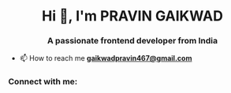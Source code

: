 <h1 align="center">Hi 👋, I'm PRAVIN GAIKWAD</h1>
<h3 align="center">A passionate frontend developer from India</h3>

- 📫 How to reach me **gaikwadpravin467@gmail.com**

<h3 align="left">Connect with me:</h3>
<p align="left">
</p>

